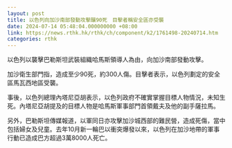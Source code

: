 ```yaml
---
layout: post
title: 以色列向加沙南部發動攻擊釀90死　目擊者稱安全區亦受襲
date: 2024-07-14 05:48:04.000000000 +08:00
link: https://news.rthk.hk/rthk/ch/component/k2/1761498-20240714.htm
categories: rthk
---
```


以色列以襲擊巴勒斯坦武裝組織哈馬斯領導人為由，向加沙南部發動攻擊。

加沙衛生部門指，造成至少90死，約300人傷。目擊者表示，以色列劃定的安全區馬瓦西地區受襲。

事後，以色列總理內塔尼亞胡表示，以色列政府不確實掌握目標人物情況，未知生死。內塔尼亞胡提及的目標人物是哈馬斯軍事部門首領戴夫及他的副手薩拉馬。

另外，巴勒斯坦傳媒報道，以軍同日亦攻擊加沙城西部的難民營，造成死傷，當中包括婦女及兒童。去年10月新一輪巴以衝突爆發以來，以色列在加沙地帶的軍事行動已造成巴方超過3萬8000人死亡。
